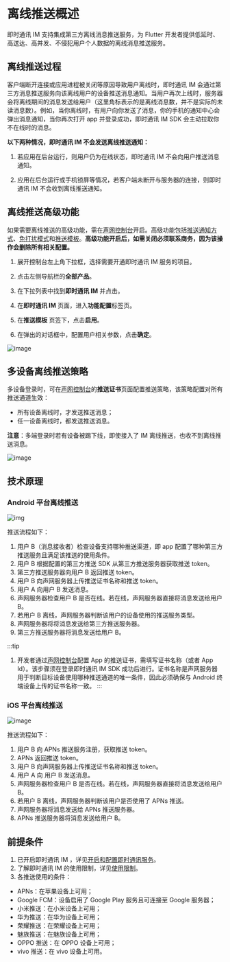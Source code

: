 # 离线推送概述

即时通讯 IM 支持集成第三方离线消息推送服务，为 Flutter 开发者提供低延时、高送达、高并发、不侵犯用户个人数据的离线消息推送服务。

## 离线推送过程

客户端断开连接或应用进程被关闭等原因导致用户离线时，即时通讯 IM 会通过第三方消息推送服务向该离线用户的设备推送消息通知。当用户再次上线时，服务器会将离线期间的消息发送给用户（这里角标表示的是离线消息数，并不是实际的未读消息数）。例如，当你离线时，有用户向你发送了消息，你的手机的通知中心会弹出消息通知，当你再次打开 app 并登录成功，即时通讯 IM SDK 会主动拉取你不在线时的消息。

**以下两种情况，即时通讯 IM 不会发送离线推送通知：**

1. 若应用在后台运行，则用户仍为在线状态，即时通讯 IM 不会向用户推送消息通知。
   
2. 应用在后台运行或手机锁屏等情况，若客户端未断开与服务器的连接，则即时通讯 IM 不会收到离线推送通知。

## 离线推送高级功能

如果需要离线推送的高级功能，需在[声网控制台](https://console.shengwang.cn/overview)开启。高级功能包括[推送通知方式](push_notification_mode_dnd.html#推送通知方式)、[免打扰模式](push_notification_mode_dnd.html#免打扰模式)和[推送模板](push_display.html#使用推送模板)。**高级功能开启后，如需关闭必须联系商务，因为该操作会删除所有相关配置。**

1. 展开控制台左上角下拉框，选择需要开通即时通讯 IM 服务的项目。

2. 点击左侧导航栏的**全部产品**。

3. 在下拉列表中找到**即时通讯 IM** 并点击。

4. 在**即时通讯 IM** 页面，进入**功能配置**标签页。

5. 在**推送模板** 页签下，点击**启用**。

6. 在弹出的对话框中，配置用户相关参数，点击**确定**。

![image](/images/android/push/push_android_enable_push.png)

## 多设备离线推送策略

多设备登录时，可在[声网控制台](https://console.shengwang.cn/overview)的**推送证书**页面配置推送策略，该策略配置对所有推送通道生效：

- 所有设备离线时，才发送推送消息；
- 任一设备离线时，都发送推送消息。

**注意**：多端登录时若有设备被踢下线，即使接入了 IM 离线推送，也收不到离线推送消息。

![image](/images/android/push/push_multidevice_policy.png)

## 技术原理

### Android 平台离线推送

![img](/images/android/push/push_android_understand.png)

推送流程如下：

1. 用户 B（消息接收者）检查设备支持哪种推送渠道，即 app 配置了哪种第三方推送服务且满足该推送的使用条件。
2. 用户 B 根据配置的第三方推送 SDK 从第三方推送服务器获取推送 token。
3. 第三方推送服务器向用户 B 返回推送 token。
4. 用户 B 向声网服务器上传推送证书名称和推送 token。
5. 用户 A 向用户 B 发送消息。
6. 声网服务器检查用户 B 是否在线。若在线，声网服务器直接将消息发送给用户 B。
7. 若用户 B 离线，声网服务器判断该用户的设备使用的推送服务类型。
8. 声网服务器将将消息发送给第三方推送服务器。
9. 第三方推送服务器将消息发送给用户 B。

:::tip
1. 开发者通过[声网控制台](https://console.shengwang.cn/overview)配置 App 的推送证书，需填写证书名称（或者 App Id）。该步骤须在登录即时通讯 IM SDK 成功后进行。证书名称是声网服务器用于判断目标设备使用哪种推送通道的唯一条件，因此必须确保与 Android 终端设备上传的证书名称一致。
:::

### iOS 平台离线推送

![image](/images/ios/push/push_ios_1_understand.png)

推送流程如下：

1. 用户 B 向 APNs 推送服务注册，获取推送 token。
2. APNs 返回推送 token。
3. 用户 B 向声网服务器上传推送证书名称和推送 token。
4. 用户 A 向 用户 B 发送消息。
5. 声网服务器检查用户 B 是否在线。若在线，声网服务器直接将消息发送给用户 B。
6. 若用户 B 离线，声网服务器判断该用户是否使用了 APNs 推送。
7. 声网服务器将消息发送给 APNs 推送服务器。
8. APNs 推送服务器将消息发送给用户 B。

## 前提条件 

1. 已开启即时通讯 IM ，详见[开启和配置即时通讯服务](enable_im.html)。
2. 了解即时通讯 IM 的使用限制，详见[使用限制](limitation.html)。
3. 各推送使用的条件：
  - APNs：在苹果设备上可用；
  - Google FCM：设备启用了 Google Play 服务且可连接至 Google 服务器；
  - 小米推送：在小米设备上可用；
  - 华为推送：在华为设备上可用；
  - 荣耀推送：在荣耀设备上可用；
  - 魅族推送：在魅族设备上可用；
  - OPPO 推送：在 OPPO 设备上可用；
  - vivo 推送：在 vivo 设备上可用。

